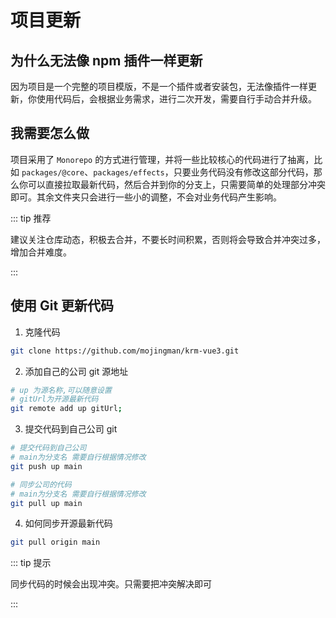 # 项目更新

## 为什么无法像 npm 插件一样更新

因为项目是一个完整的项目模版，不是一个插件或者安装包，无法像插件一样更新，你使用代码后，会根据业务需求，进行二次开发，需要自行手动合并升级。

## 我需要怎么做

项目采用了 `Monorepo` 的方式进行管理，并将一些比较核心的代码进行了抽离，比如 `packages/@core`、`packages/effects`，只要业务代码没有修改这部分代码，那么你可以直接拉取最新代码，然后合并到你的分支上，只需要简单的处理部分冲突即可。其余文件夹只会进行一些小的调整，不会对业务代码产生影响。

::: tip 推荐

建议关注仓库动态，积极去合并，不要长时间积累，否则将会导致合并冲突过多，增加合并难度。

:::

## 使用 Git 更新代码

1. 克隆代码

```bash
git clone https://github.com/mojingman/krm-vue3.git
```

2. 添加自己的公司 git 源地址

```bash
# up 为源名称,可以随意设置
# gitUrl为开源最新代码
git remote add up gitUrl;
```

3. 提交代码到自己公司 git

```bash
# 提交代码到自己公司
# main为分支名 需要自行根据情况修改
git push up main

# 同步公司的代码
# main为分支名 需要自行根据情况修改
git pull up main
```

4. 如何同步开源最新代码

```bash
git pull origin main
```

::: tip 提示

同步代码的时候会出现冲突。只需要把冲突解决即可

:::
